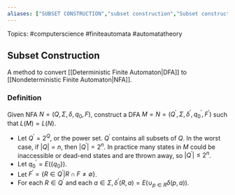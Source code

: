 ```yaml
---
aliases: ["SUBSET CONSTRUCTION","subset construction","Subset construction"] 
---
```

Topics: #computerscience #finiteautomata #automatatheory 

## Subset Construction
A method to convert [[Deterministic Finite Automaton|DFA]] to [[Nondeterministic Finite Automaton|NFA]]. 

### Definition
Given NFA $N=(Q,\Sigma,\delta,q_0,F)$, construct a DFA $M=N=(Q^{'},\Sigma,\delta^{'},q^{'}_0,F^{'})$ such that $L(M) = L(N)$. 
- Let $Q^{'} = 2^{Q}$, or the power set. $Q^{'}$ contains all subsets of $Q$. In the worst case, if $|Q|=n$, then $|Q^{'}| = 2^{n}$. In practice many states in $M$ could be inaccessible or dead-end states and are thrown away, so  $|Q^{'}| \leq 2^{n}$. 
- Let $q^{'}_0 = E(\{q_0\})$.
- Let $F^{'} = \{R \in Q^{'} | R \cap F \neq \emptyset \}$.
- For each $R \in Q^{'}$ and each $a \in \Sigma, \delta^{'}(R, a) = E(\cup_{p \in R} \delta(p, a))$.


